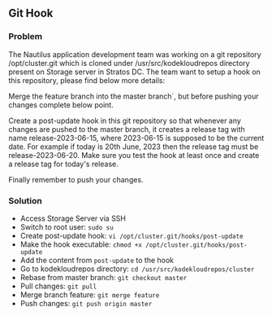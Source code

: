 ## Git Hook

### Problem

The Nautilus application development team was working on a git repository /opt/cluster.git which is cloned under
/usr/src/kodekloudrepos directory present on Storage server in Stratos DC. The team want to setup a hook on this
repository, please find below more details:

Merge the feature branch into the master branch`, but before pushing your changes complete below point.

Create a post-update hook in this git repository so that whenever any changes are pushed to the master branch, it
creates a release tag with name release-2023-06-15, where 2023-06-15 is supposed to be the current date. For example if
today is 20th June, 2023 then the release tag must be release-2023-06-20. Make sure you test the hook at least once and
create a release tag for today's release.

Finally remember to push your changes.

### Solution

- Access Storage Server via SSH
- Switch to root user: `sudo su`
- Create post-update hook: `vi /opt/cluster.git/hooks/post-update`
- Make the hook executable: `chmod +x /opt/cluster.git/hooks/post-update`
- Add the content from `post-update` to the hook
- Go to kodekloudrepos directory: `cd /usr/src/kodekloudrepos/cluster`
- Rebase from master branch: `git checkout master`
- Pull changes: `git pull`
- Merge branch feature: `git merge feature`
- Push changes: `git push origin master`